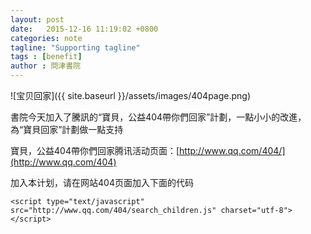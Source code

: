 ```yaml
---
layout: post
date:   2015-12-16 11:19:02 +0800
categories: note
tagline: "Supporting tagline"
tags : [benefit]
author : 問津書院
---
```






![宝贝回家]({{ site.baseurl }}/assets/images/404page.png)

書院今天加入了騰訊的“寶貝，公益404帶你們回家”計劃，一點小小的改進，為“寶貝回家”計劃做一點支持

寶貝，公益404帶你們回家腾讯活动页面：[http://www.qq.com/404/](http://www.qq.com/404)

加入本计划，请在网站404页面加入下面的代码

```
<script type="text/javascript" src="http://www.qq.com/404/search_children.js" charset="utf-8"></script>
```